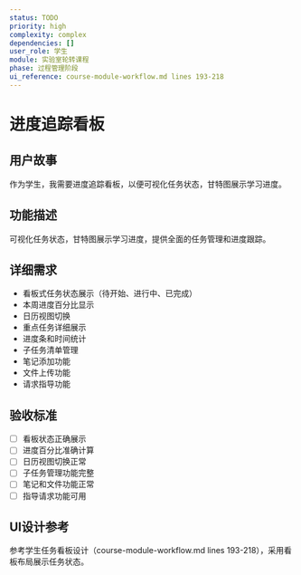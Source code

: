 ```yaml
---
status: TODO
priority: high
complexity: complex
dependencies: []
user_role: 学生
module: 实验室轮转课程
phase: 过程管理阶段
ui_reference: course-module-workflow.md lines 193-218
---
```


# 进度追踪看板

## 用户故事
作为学生，我需要进度追踪看板，以便可视化任务状态，甘特图展示学习进度。

## 功能描述
可视化任务状态，甘特图展示学习进度，提供全面的任务管理和进度跟踪。

## 详细需求
- 看板式任务状态展示（待开始、进行中、已完成）
- 本周进度百分比显示
- 日历视图切换
- 重点任务详细展示
- 进度条和时间统计
- 子任务清单管理
- 笔记添加功能
- 文件上传功能
- 请求指导功能

## 验收标准
- [ ] 看板状态正确展示
- [ ] 进度百分比准确计算
- [ ] 日历视图切换正常
- [ ] 子任务管理功能完整
- [ ] 笔记和文件功能正常
- [ ] 指导请求功能可用

## UI设计参考
参考学生任务看板设计（course-module-workflow.md lines 193-218），采用看板布局展示任务状态。